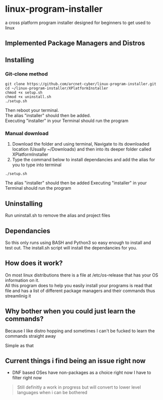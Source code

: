 # linux-program-installer
a cross platform program installer designed for beginners to get used to linux

## Implemented Package Managers and Distros




## Installing

### Git-clone method

```
git clone https://github.com/arcnet-cyber/linux-program-installer.git
cd ~/linux-program-installer/XPlatformInstaller
chmod +x setup.sh
chmod +x uninstall.sh
./setup.sh
```
Then reboot your terminal.  
The alias "installer" should then be added.  
Executing "installer" in your Terminal should run the program

### Manual download

1. Download the folder and using terminal, Navigate to its downloaded location (Usually ~/Downloads) and then into its deeper folder called XPlatformInstaller
2. Type the command below to install dependancies and add the alias for you to type into terminal

```
./setup.sh
```
The alias "installer" should then be added 
Executing "installer" in your Terminal should run the program


## Uninstalling

Run uninstall.sh to remove the alias and project files

## Dependancies

So this only runs using BASH and Python3 so easy enough to install and test out.
The install.sh script will install the dependancies for you.


## How does it work?

On most linux distributions there is a file at /etc/os-release that has your OS information on it.  
All this program does to help you easily install your programs is read that file and has a list of different package managers and their commands thus streamlinig it

## Why bother when you could just learn the commands?

Because I like distro hopping and sometimes I can't be fucked to learn the commands straight away  

Simple as that


## Current things i find being an issue right now

- DNF based OSes have non-packages as a choice right now I have to filter right now

> Still definitly a work in progress but will convert to lower level languages when i can be bothered
